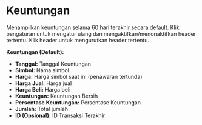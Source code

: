 # **Keuntungan**

Menampilkan keuntungan selama 60 hari terakhir secara default.
Klik pengaturan untuk mengatur ulang dan mengaktifkan/menonaktifkan header tertentu.
Klik header untuk mengurutkan header tertentu.

**Keuntungan (Default):**
- **Tanggal:** Tanggal Keuntungan
- **Simbol:** Nama simbol
- **Harga:** Harga simbol saat ini (penawaran tertunda)
- **Harga Jual:** Harga jual
- **Harga Beli:** Harga beli
- **Keuntungan:** Keuntungan Bersih
- **Persentase Keuntungan:** Persentase Keuntungan
- **Jumlah:** Total jumlah
- **ID (Opsional):** ID Transaksi Terakhir
